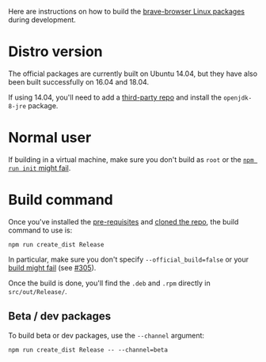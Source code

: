 Here are instructions on how to build the [brave-browser Linux packages](https://brave-browser.readthedocs.io/en/latest/installing-brave.html#linux) during development.

# Distro version

The official packages are currently built on Ubuntu 14.04, but they have also been built successfully on 16.04 and 18.04.

If using 14.04, you'll need to add a [third-party repo](https://launchpad.net/~openjdk-r/+archive/ubuntu/ppa) and install the `openjdk-8-jre` package.

# Normal user

If building in a virtual machine, make sure you don't build as `root` or the [`npm run init` might fail](https://github.com/brave/brave-browser/issues/2424).

# Build command

Once you've installed the [pre-requisites](https://github.com/brave/brave-browser/wiki/Linux-Development-Environment) and [cloned the repo](https://github.com/brave/brave-browser/wiki), the build command to use is:

    npm run create_dist Release

In particular, make sure you don't specify `--official_build=false` or your [build might fail](https://github.com/brave/brave-core/pull/1078#issuecomment-454969015) (see [#305](https://github.com/brave/brave-browser/issues/305)).

Once the build is done, you'll find the `.deb` and `.rpm` directly in `src/out/Release/`.

## Beta / dev packages

To build beta or dev packages, use the `--channel` argument:

    npm run create_dist Release -- --channel=beta